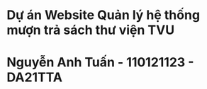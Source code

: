 # Dự án Website Quản lý hệ thống mượn trả sách thư viện TVU
# Nguyễn Anh Tuấn - 110121123 - DA21TTA
